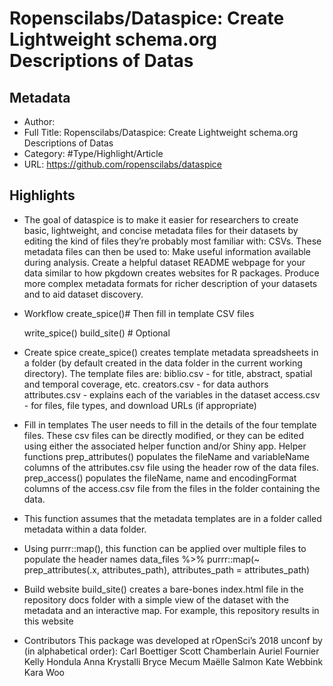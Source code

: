 # Ropenscilabs/Dataspice: Create Lightweight schema.org Descriptions of Datas

## Metadata

* Author: 
* Full Title: Ropenscilabs/Dataspice: Create Lightweight schema.org Descriptions of Datas
* Category: #Type/Highlight/Article
* URL: https://github.com/ropenscilabs/dataspice

## Highlights

* The goal of dataspice is to make it easier for researchers to create basic, lightweight, and concise metadata files for their datasets by editing the kind of files they’re probably most familiar with: CSVs. These metadata files can then be used to:
  Make useful information available during analysis.
  Create a helpful dataset README webpage for your data similar to how pkgdown creates websites for R packages.
  Produce more complex metadata formats for richer description of your datasets and to aid dataset discovery.
* Workflow
  create_spice()# Then fill in template CSV files
  
  write_spice()
  build_site() # Optional
* Create spice
  create_spice() creates template metadata spreadsheets in a folder (by default created in the data folder in the current working directory).
  The template files are:
  biblio.csv - for title, abstract, spatial and temporal coverage, etc.
  creators.csv - for data authors
  attributes.csv - explains each of the variables in the dataset
  access.csv - for files, file types, and download URLs (if appropriate)
* Fill in templates
  The user needs to fill in the details of the four template files. These csv files can be directly modified, or they can be edited using either the associated helper function and/or Shiny app.
  Helper functions
  prep_attributes() populates the fileName and variableName columns of the attributes.csv file using the header row of the data files.
  prep_access() populates the fileName, name and encodingFormat columns of the access.csv file from the files in the folder containing the data.
* This function assumes that the metadata templates are in a folder called metadata within a data folder.
* Using purrr::map(), this function can be applied over multiple files to populate the header names
  data_files %>%
  purrr::map(~ prep_attributes(.x, attributes_path),
  attributes_path = attributes_path)
* Build website
  build_site() creates a bare-bones index.html file in the repository docs folder with a simple view of the dataset with the metadata and an interactive map. For example, this repository results in this website
* Contributors
  This package was developed at rOpenSci’s 2018 unconf by (in alphabetical order):
  Carl Boettiger
  Scott Chamberlain
  Auriel Fournier
  Kelly Hondula
  Anna Krystalli
  Bryce Mecum
  Maëlle Salmon
  Kate Webbink
  Kara Woo
